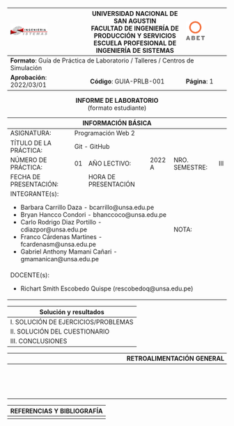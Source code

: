 <div align="center">
<table>
    <theader>
        <tr>
            <td><img src="https://github.com/rescobedoq/pw2/blob/main/epis.png?raw=true" alt="EPIS" style="width:50%; height:auto"/></td>
            <th>
                <span style="font-weight:bold;">UNIVERSIDAD NACIONAL DE SAN AGUSTIN</span><br />
                <span style="font-weight:bold;">FACULTAD DE INGENIERÍA DE PRODUCCIÓN Y SERVICIOS</span><br />
                <span style="font-weight:bold;">ESCUELA PROFESIONAL DE INGENIERÍA DE SISTEMAS</span>
            </th>
            <td><img src="https://github.com/rescobedoq/pw2/blob/main/abet.png?raw=true" alt="ABET" style="width:50%; height:auto"/></td>
        </tr>
    </theader>
    <tbody>
        <tr><td colspan="3"><span style="font-weight:bold;">Formato</span>: Guía de Práctica de Laboratorio / Talleres / Centros de Simulación</td></tr>
        <tr><td><span style="font-weight:bold;">Aprobación</span>:  2022/03/01</td><td><span style="font-weight:bold;">Código</span>: GUIA-PRLB-001</td><td><span style="font-weight:bold;">Página</span>: 1</td></tr>
    </tbody>
</table>
</div>

<div align="center">
<span style="font-weight:bold;">INFORME DE LABORATORIO</span><br />
<span>(formato estudiante)</span>


<table>
<theader>
<tr><th colspan="6">INFORMACIÓN BÁSICA</th></tr>
</theader>
<tbody>
<tr><td>ASIGNATURA:</td><td colspan="5">Programación Web 2</td></tr>
<tr><td>TÍTULO DE LA PRÁCTICA:</td><td colspan="5">Git - GitHub</td></tr>
<tr>
<td>NÚMERO DE PRÁCTICA:</td><td>01</td><td>AÑO LECTIVO:</td><td>2022 A</td><td>NRO. SEMESTRE:</td><td>III</td>
</tr>
<tr>
<td>FECHA DE PRESENTACIÓN:</td><td></td><td>HORA DE PRESENTACIÓN</td><td colspan="3"></td>
</tr>
<tr><td colspan="4">INTEGRANTE(s):
<ul>
<li>Barbara Carrillo Daza - bcarrillo@unsa.edu.pe</li>
<li>Bryan Hancco Condori - bhanccoco@unsa.edu.pe</li>
<li>Carlo Rodrigo Diaz Portillo - cdiazpor@unsa.edu.pe</li>
<li>Franco Cárdenas Martines - fcardenasm@unsa.edu.pe</li>
<li>Gabriel Anthony Mamani Cañari - gmamanican@unsa.edu.pe</li>
</ul>
</td>
<td>NOTA:</td><td></td>
</<tr>
<tr><td colspan="6">DOCENTE(s):
<ul>
<li>Richart Smith Escobedo Quispe (rescobedoq@unsa.edu.pe)</li>
</ul>
</td>
</<tr>
</tbody>
</table>

<table>
<theader>
<tr><th>Solución y resultados</th></tr>
</theader>
<tbody>
<tr><td>I. SOLUCIÓN DE EJERCICIOS/PROBLEMAS</td></tr>
<tr><td>II. SOLUCIÓN DEL CUESTIONARIO</td></tr>
<tr><td>III. CONCLUSIONES</td></tr>
</tbody>
</table>


<table>
<theader>
<tr><th>RETROALIMENTACIÓN GENERAL
    </th></tr>
</theader>
<tbody>
<tr><td>
    <pre>                                                                                          </pre>
    <pre>                                                                                          </pre>
    </td></tr>
</tbody>
</table>
    
<table>
<theader>
<tr><th>REFERENCIAS Y BIBLIOGRAFÍA</th></tr>
</theader>
<tbody>
<tr><td></td></tr>
</tbody>
</table>
</div>
